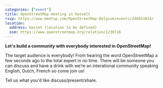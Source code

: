 ```yaml
---
categories: ["event"]
title: OpenStreetMap meeting in Hasselt
rsvp: https://www.meetup.com/OpenStreetMap-Belgium/events/246653034/
location:
  address: Hasset (location to be defined)
  osm: https://www.openstreetmap.org/relation/1230716
---
```


**Let's build a community with everybody interested in OpenStreetMap!**

The target audience is everybody! From hearing the word OpenStreetMap a few seconds ago to the total expert in no time. There will be someone you can discuss and have a drink with we’re an interational community speaking English, Dutch, French so come join us!

Tell us what you'd like discuss/present/share.
